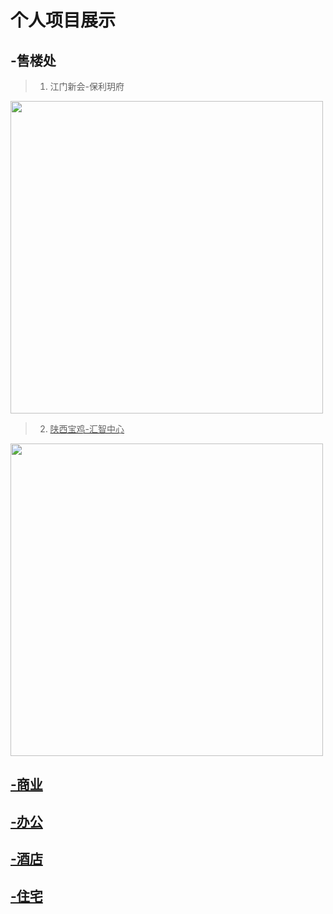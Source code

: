 # 个人项目展示

## -售楼处

> 1. 江门新会-保利玥府 

<a href="素材/建筑作品/江门保利售楼处/江门保利售楼处.md">
<img src="素材/建筑作品/江门保利售楼处/江门保利售楼处-1.jpg" width="500px" height="auto" /> 

> 2. 陕西宝鸡-汇智中心

<img src="素材/建筑作品/宝鸡汇智中心/宝鸡汇智中心-(3).jpg" width="500px" height="auto" />


## -商业

## -办公

## -酒店

## -住宅